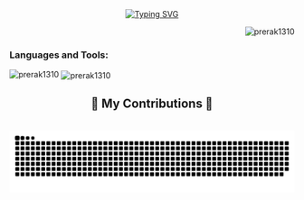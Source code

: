 <div align = "center"><a href="https://git.io/typing-svg"><img src="https://readme-typing-svg.demolab.com?font=Fira+Code&weight=600&size=28&pause=1000&color=F7F7F7&background=FF000000&center=true&random=false&width=435&lines=Hi+There!+%F0%9F%91%8B;I'm+Prerak!&#128512" alt="Typing SVG" /></a></div>


<p align="right"> <img src="https://komarev.com/ghpvc/?username=prerak1310&label=Profile%20views&color=0e75b6&style=flat" alt="prerak1310" /> </p>




<h3 align="left">Languages and Tools:</h3>

<p><img align="left" src="https://github-readme-stats.vercel.app/api/top-langs?username=prerak1310&show_icons=true&locale=en&layout=compact" alt="prerak1310" /></p>

<p>&nbsp;<img align="center" src="https://github-readme-stats.vercel.app/api?username=prerak1310&show_icons=true&locale=en" alt="prerak1310" /></p>

<div align="center">
  <h2>🐍 My Contributions 🐍</h2>
  <br>
  <img alt="snake eating my contributions" src="https://raw.githubusercontent.com/salesp07/salesp07/output/github-contribution-grid-snake.svg" />
  
  <br/><br/><br/>
</div>
<!--
**Prerak1310/Prerak1310** is a ✨ _special_ ✨ repository because its `README.md` (this file) appears on your GitHub profile.

Here are some ideas to get you started:

- 🔭 I’m currently working on ...
- 🌱 I’m currently learning ...
- 👯 I’m looking to collaborate on ...
- 🤔 I’m looking for help with ...
- 💬 Ask me about ...
- 📫 How to reach me: ...
- 😄 Pronouns: ...
- ⚡ Fun fact: ...
-->
